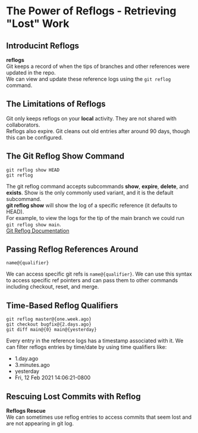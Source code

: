 # The Power of Reflogs - Retrieving "Lost" Work

## Introducint Reflogs

**reflogs**<br />
Git keeps a record of when the tips of branches and other references were updated in the repo.<br />
We can view and update these reference logs using the `git reflog` command.<br />

## The Limitations of Reflogs

Git only keeps reflogs on your **local** activity. They are not shared with collaborators.<br />
Reflogs also expire. Git cleans out old entries after around 90 days, though this can be configured.<br />

## The Git Reflog Show Command

```
git reflog show HEAD
git reflog
```

The git reflog command accepts subcommands **show**, **expire**, **delete**, and **exists**. Show is the only commonly used variant, and it is the default subcommand.<br />
**git reflog show** will show the log of a specific reference (it defaults to HEAD).<br />
For example, to view the logs for the tip of the main branch we could run `git reflog show main`.<br />
[Git Reflog Documentation](https://git-scm.com/docs/git-reflog)<br />

## Passing Reflog References Around

```
name@{qualifier}
```

We can access specific git refs is `name@{qualifier}`. We can use this syntax to access specific ref pointers and can pass them to other commands including checkout, reset, and merge.<br />

## Time-Based Reflog Qualifiers

```
git reflog master@{one.week.ago}
git checkout bugfix@{2.days.ago}
git diff main@{0} main@{yesterday}
```

Every entry in the reference logs has a timestamp associated with it. We can filter reflogs entries by time/date by using time qualifiers like:

- 1.day.ago
- 3.minutes.ago
- yesterday
- Fri, 12 Feb 2021 14:06:21-0800

## Rescuing Lost Commits with Reflog

**Reflogs Rescue**<br />
We can sometimes use reflog entries to access commits that seem lost and are not appearing in git log.<br />
